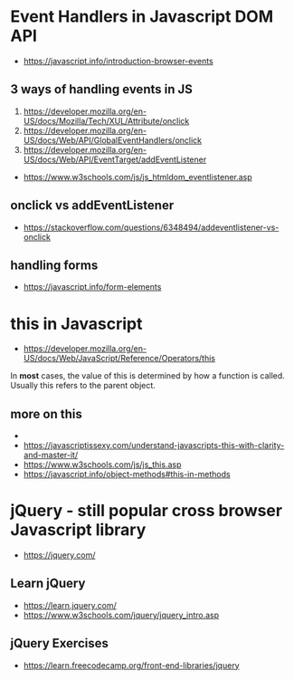 # Event Handlers in Javascript DOM API

* https://javascript.info/introduction-browser-events

## 3 ways of handling events in JS
1. https://developer.mozilla.org/en-US/docs/Mozilla/Tech/XUL/Attribute/onclick
2. https://developer.mozilla.org/en-US/docs/Web/API/GlobalEventHandlers/onclick
3. https://developer.mozilla.org/en-US/docs/Web/API/EventTarget/addEventListener

* https://www.w3schools.com/js/js_htmldom_eventlistener.asp

## onclick vs addEventListener
* https://stackoverflow.com/questions/6348494/addeventlistener-vs-onclick

## handling forms

* https://javascript.info/form-elements

# this in Javascript

* https://developer.mozilla.org/en-US/docs/Web/JavaScript/Reference/Operators/this

In **most** cases, the value of this is determined by how a function is called. Usually this refers to the parent object. 

## more on this
* 
* https://javascriptissexy.com/understand-javascripts-this-with-clarity-and-master-it/
* https://www.w3schools.com/js/js_this.asp
* https://javascript.info/object-methods#this-in-methods



# jQuery - still popular cross browser Javascript library

* https://jquery.com/

## Learn jQuery
* https://learn.jquery.com/
* https://www.w3schools.com/jquery/jquery_intro.asp

## jQuery Exercises
* https://learn.freecodecamp.org/front-end-libraries/jquery
